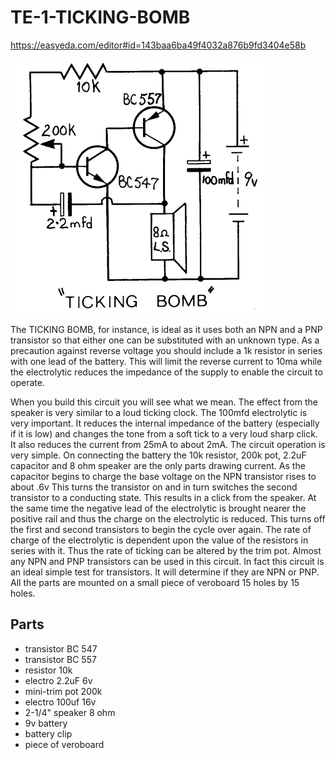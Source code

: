 # TE-1-TICKING-BOMB

https://easyeda.com/editor#id=143baa6ba49f4032a876b9fd3404e58b

![](https://github.com/SteveJustin1963/TE-1-29.1-TICKING-BOMB/blob/master/tick-bmb-cct.png)

The TICKING BOMB, for instance, is ideal as it uses both an NPN and a PNP transistor so that either one can be substituted with an unknown type. As a precaution against reverse voltage you should include a 1k resistor in series with one lead of the battery. This will limit the reverse current to 10ma while the electrolytic reduces the impedance of the supply to enable the circuit to operate. 

When you build this circuit you will see what we mean. The effect from the speaker is very similar to a loud ticking clock. The 100mfd electrolytic is very important. It reduces the internal impedance of the battery (especially if it is low) and changes the tone from a soft tick to a very loud sharp click. It also reduces the current from 25mA to about 2mA. The circuit operation is very simple. On connecting the battery the 10k resistor, 200k pot, 2.2uF capacitor and 8 ohm speaker are the only parts drawing current. As the capacitor begins to charge the base voltage on the NPN transistor rises to about .6v This turns the transistor on and in turn switches the second transistor to a conducting state. This results in a click from the speaker. At the same time the negative lead of the electrolytic is brought nearer the positive rail and thus the charge on the electrolytic is reduced. This turns off the first and second transistors to begin the cycle over again.  The rate of charge of the electrolytic is dependent upon the value of the resistors in series with it. Thus the rate of ticking can be altered by the trim pot. Almost any NPN and PNP transistors can be used in this circuit. In fact this circuit is an ideal simple test for transistors. It will determine if they are NPN or PNP. All the parts are mounted on a small piece of veroboard 15 holes by 15 holes. 
## Parts
* transistor BC 547
* transistor BC 557
* resistor 10k
* electro 2.2uF 6v
* mini-trim pot 200k
* electro 100uf 16v
* 2-1/4" speaker 8 ohm
* 9v battery
* battery clip
* piece of veroboard 
